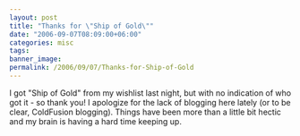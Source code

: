 ```yaml
---
layout: post
title: "Thanks for \"Ship of Gold\""
date: "2006-09-07T08:09:00+06:00"
categories: misc 
tags: 
banner_image: 
permalink: /2006/09/07/Thanks-for-Ship-of-Gold
---
```


I got "Ship of Gold" from my wishlist last night, but with no indication of who got it - so thank you! I apologize for the lack of blogging here lately (or to be clear, ColdFusion blogging). Things have been more than a little bit hectic and my brain is having a hard time keeping up.